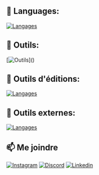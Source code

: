 ## 🚀 Languages:
[![Langages](https://skillicons.dev/icons?i=js,html,css,bootstrap,cs,dart,java,flutter,py,tailwind,php,mysql)]()

## 🚀 Outils:
[![Outils](https://skillicons.dev/icons?i=wordpress,docker,ubuntu,linux,windows,debian,bash,figma,)]()
## 🚀 Outils d'éditions:
[![Langages](https://skillicons.dev/icons?i=vscode,pycharm,phpstorm,idea,sublime,md,notion)]()
## 🚀 Outils externes:
[![Langages](https://skillicons.dev/icons?i=unity,blender,github,gmail,linkedin,discord,bots)]()

## 📫 Me joindre

[![Instagram](https://skillicons.dev/icons?i=instagram)](https://www.instagram.com/julesuire/)
[![Discord](https://skillicons.dev/icons?i=discord)](https://discord.gg/H6942CWPuU)
[![Linkedin](https://skillicons.dev/icons?i=linkedin)](https://fr.linkedin.com/in/jules-suire-ba1a18291)

